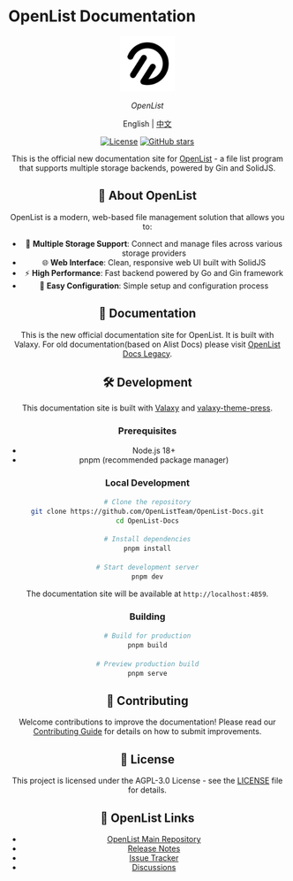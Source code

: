 # OpenList Documentation

<div align="center">
  <img width="100px" alt="logo" src="https://raw.githubusercontent.com/OpenListTeam/Logo/main/logo.svg"/></a>
  <p><em>OpenList</em></p>
<div>

English | [中文](./README.cn.md)

[![License](https://img.shields.io/github/license/OpenListTeam/OpenList-Docs)](https://github.com/OpenListTeam/OpenList-Docs/blob/main/LICENSE)
[![GitHub stars](https://img.shields.io/github/stars/OpenListTeam/OpenList-Docs)](https://github.com/OpenListTeam/OpenList-Docs)

This is the official new documentation site for [OpenList](https://github.com/OpenListTeam/OpenList) - a file list program that supports multiple storage backends, powered by Gin and SolidJS.

## 🚀 About OpenList

OpenList is a modern, web-based file management solution that allows you to:

- 📁 **Multiple Storage Support**: Connect and manage files across various storage providers
- 🌐 **Web Interface**: Clean, responsive web UI built with SolidJS
- ⚡ **High Performance**: Fast backend powered by Go and Gin framework
- 🔧 **Easy Configuration**: Simple setup and configuration process

## 📖 Documentation

This is the new official documentation site for OpenList. It is built with Valaxy. For old documentation(based on Alist Docs) please visit [OpenList Docs Legacy](https://github.com/OpenListTeam/docs).

## 🛠️ Development

This documentation site is built with [Valaxy](https://github.com/YunYouJun/valaxy) and [valaxy-theme-press](https://github.com/YunYouJun/valaxy/tree/main/packages/valaxy-theme-press).

### Prerequisites

- Node.js 18+
- pnpm (recommended package manager)

### Local Development

```bash
# Clone the repository
git clone https://github.com/OpenListTeam/OpenList-Docs.git
cd OpenList-Docs

# Install dependencies
pnpm install

# Start development server
pnpm dev
```

The documentation site will be available at `http://localhost:4859`.

### Building

```bash
# Build for production
pnpm build

# Preview production build
pnpm serve
```

## 🤝 Contributing

Welcome contributions to improve the documentation! Please read our [Contributing Guide](./CONTRIBUTE.md) for details on how to submit improvements.



## 📝 License

This project is licensed under the AGPL-3.0 License - see the [LICENSE](./LICENSE) file for details.

## 🔗 OpenList Links

- [OpenList Main Repository](https://github.com/OpenListTeam/OpenList)
- [Release Notes](https://github.com/OpenListTeam/OpenList/releases)
- [Issue Tracker](https://github.com/OpenListTeam/OpenList/issues)
- [Discussions](https://github.com/OpenListTeam/OpenList/discussions)
